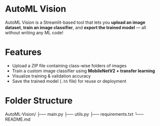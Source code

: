 # AutoML Vision

AutoML Vision is a Streamlit-based tool that lets you **upload an image dataset**, **train an image classifier**, and **export the trained model** — all without writing any ML code!


# Features

- Upload a ZIP file containing class-wise folders of images  
- Train a custom image classifier using **MobileNetV2 + transfer learning**  
- Visualize training & validation accuracy  
- Save the trained model (`.h5` file) for reuse or deployment


# Folder Structure

AutoML-Vision/
├── main.py 
├── utils.py 
├── requirements.txt 
└── README.md 